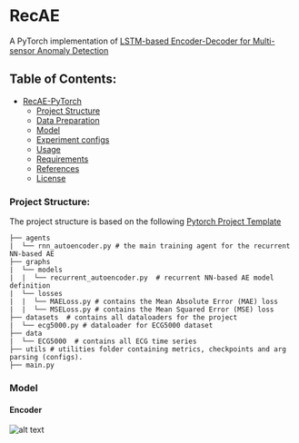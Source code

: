 # RecAE
A PyTorch implementation of [LSTM-based Encoder-Decoder for Multi-sensor Anomaly Detection](https://arxiv.org/pdf/1607.00148.pdf)


## Table of Contents:
<!-- Table of contents generated generated by http://tableofcontent.eu -->
- [RecAE-PyTorch](#recae-pytorch)
    - [Project Structure](#project-structure)
    - [Data Preparation](#data-preparation)
    - [Model](#model)
    - [Experiment configs](#experiment-configs)
    - [Usage](#usage)
    - [Requirements](#requirements)
    - [References](#references)
    - [License](#license)


### Project Structure:
The project structure is based on the following [Pytorch Project Template](https://github.com/moemen95/PyTorch-Project-Template)
```
├── agents
|  └── rnn_autoencoder.py # the main training agent for the recurrent NN-based AE
├── graphs
|  └── models
|  |  └── recurrent_autoencoder.py  # recurrent NN-based AE model definition
|  └── losses
|  |  └── MAELoss.py # contains the Mean Absolute Error (MAE) loss
|  |  └── MSELoss.py # contains the Mean Squared Error (MSE) loss
├── datasets  # contains all dataloaders for the project
|  └── ecg5000.py # dataloader for ECG5000 dataset
├── data
|  └── ECG5000  # contains all ECG time series
├── utils # utilities folder containing metrics, checkpoints and arg parsing (configs).
├── main.py

```

### Model
#### Encoder
![alt text]("https://github.com/PyLink88/RecAE/blob/main/utils/assets/decoder.png")


